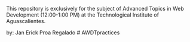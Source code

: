 This repository is exclusively for the subject of Advanced Topics in Web Development (12:00-1:00 PM) at the Technological Institute of Aguascalientes.

by: Jan Erick Proa Regalado # AWDTpractices
